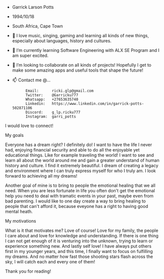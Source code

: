 - Garrick Larson Potts
- 1994/10/18
- South Africa, Cape Town

- 👀 I love music, singing, gaming and learning all kinds of new things, especially about languages, history and cultures.
- 🌱 I’m currently learning Software Engineering with ALX SE Program and I am super excited.
- 💞️ I’m looking to collaborate on all kinds of projects! Hopefully I get to make some amazing apps and useful tools that shape the future!
- 📫 Contact me @...

            Email:      ricki.glp@gmail.com
            Twitter:    @Garricku777
            Whatsapp:   +27653635740
            Linkedin:   https://www.linkedin.com/in/garrick-potts-502871106
            Discord:    g_lp.ricku777
            Instagram:  garri_potts

I would love to connect!

My goals

Everyone has a dream right? I definitely do! I want to have the life I never had, enjoying financial security and able to do all the enjoyable yet
educational things. Like for example traveling the world!
I want to see and learn all about the world around me and gain a greater understand of human history and culture. I find it extremely beautiful. 
I dream of creating a legacy and environment where I can truly express myself for who I truly am. I look forward to achieving all my dreams!

Another goal of mine is to bring to people the emotional healing that we all need. When you are less fortunate in life you often don't get the emotional help you need to deal with tramatic events in your past, maybe even from bad parenting. I would like to one day create a way to bring healing to people that can't afford it, because eveyone has a right to having good mental heath.

My motivations

What is it that motivates me? Love of course!
Love for my family, the people I care about and love for knowledge and understanding.
If there is one thing I can not get enough of it is venturing into the unknown, trying to learn or experience something new.
And lastly self love! I have always put others first in my younger years, and this time, I finally want to focus on fulfilling my dreams.
And no matter how fast those shooting stars flash across the sky, I will catch each and every one of them!

Thank you for reading!
<!---
Garricku/Garricku is a ✨ special ✨ repository because its `README.md` (this file) appears on your GitHub profile.
You can click the Preview link to take a look at your changes.
--->
